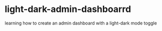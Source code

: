 # light-dark-admin-dashboarrd
 learning how to create an admin dashboard with a light-dark mode toggle
